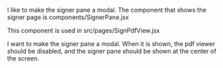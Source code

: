 I like to make the signer pane a modal.
The component that shows the signer page is components/SignerPane.jsx

This component is used in src/pages/SignPdfView.jsx

I want to make the signer pane a modal. When it is shown, the pdf viewer should be disabled, and the signer pane should be shown at the center of the screen.   










